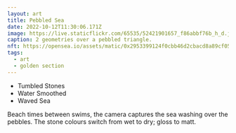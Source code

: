 ```yaml
---
layout: art
title: Pebbled Sea
date: 2022-10-12T11:30:06.171Z
image: https://live.staticflickr.com/65535/52421901657_f86abbf76b_h_d.jpg
caption: 2 geometries over a pebbled triangle.
nft: https://opensea.io/assets/matic/0x2953399124f0cbb46d2cbacd8a89cf0599974963/48162648330355413914028108631647327469322174667090404439099707911804574236673/
tags:
  - art
  - golden section
---
```

* Tumbled Stones
* Water Smoothed
* Waved Sea

Beach times between swims, the camera captures the sea washing over the pebbles. The stone colours switch from wet to dry; gloss to matt.